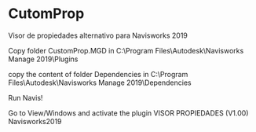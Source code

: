 # CutomProp
Visor de propiedades alternativo para Navisworks 2019

Copy folder CustomProp.MGD in 
C:\Program Files\Autodesk\Navisworks Manage 2019\Plugins

copy the content of folder Dependencies in C:\Program Files\Autodesk\Navisworks Manage 2019\Dependencies

Run Navis!

Go to View/Windows and activate the plugin VISOR PROPIEDADES (V1.00) Navisworks2019


